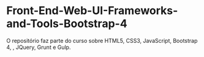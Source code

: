 # Front-End-Web-UI-Frameworks-and-Tools-Bootstrap-4

O repositório faz parte do curso sobre HTML5, CSS3, JavaScript, Bootstrap 4, , JQuery, Grunt e Gulp.
